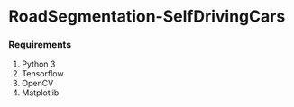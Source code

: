 # RoadSegmentation-SelfDrivingCars

### Requirements
1. Python 3
2. Tensorflow
3. OpenCV
4. Matplotlib
